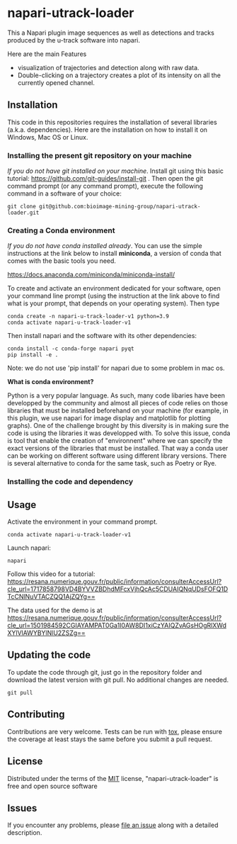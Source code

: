 # napari-utrack-loader

This a Napari plugin image sequences as well as detections and tracks produced by the u-track software into napari. 

Here are the main Features
-  visualization of trajectories and detection  along with raw data. 
-  Double-clicking on a trajectory creates a plot of its intensity on all the currently opened channel. 

## Installation

This code in this repositories requires the installation of several libraries (a.k.a. dependencies). Here are the installation on how to install it on Windows, Mac OS or Linux. 

### Installing the present git repository on your machine

*If you do not have git installed on your machine*. Install git using this basic tutorial: https://github.com/git-guides/install-git . Then open the git command prompt (or any command prompt), execute the following command in a software of your choice: 

``` shell
git clone git@github.com:bioimage-mining-group/napari-utrack-loader.git
```

### Creating a Conda environment

*If you do not have conda installed already*. You can use the simple instructions at the link below to install **miniconda**, a version of conda that comes with the basic tools you need. 

https://docs.anaconda.com/miniconda/miniconda-install/

To create and activate an environment dedicated for your software, open your command line prompt (using the instruction at the link above to find what is your prompt, that depends on your operating system). Then type

```
conda create -n napari-u-track-loader-v1 python=3.9
conda activate napari-u-track-loader-v1
``` 

Then install napari and the software with its other dependencies: 

```
conda install -c conda-forge napari pyqt
pip install -e . 
``` 

Note: we do not use 'pip install' for napari due to some problem in mac os. 

**What is conda environment?**

Python is a very popular language. As such, many code libaries have been developped by the community and almost all pieces of code relies on those libraries that must be installed beforehand on your machine (for example, in this plugin, we use napari for image display and matplotlib for plotting graphs). One of the challenge brought by this diversity is in making sure the code is using the libraries it was developped with. To solve this issue, conda is tool that enable the creation of "environnent" where we can specify the exact versions of the libraries that must be installed. That way a conda user can be working on different software using different library versions. There is several alternative to conda for the same task, such as Poetry or Rye. 

### Installing the code and dependency

## Usage

Activate the environment in your command prompt. 

```
conda activate napari-u-track-loader-v1
``` 

Launch napari: 
```
napari 
``` 

Follow this video for a tutorial: 
https://resana.numerique.gouv.fr/public/information/consulterAccessUrl?cle_url=1717858798VD4BYVVZBDhdMFcxVjhQcAc5CDUAIQNqUDsFOFQ1DTcCNlNuVTACZQQ1AjZQYg==


The data used for the demo is at 
https://resana.numerique.gouv.fr/public/information/consulterAccessUrl?cle_url=1501984592CGIAYAMPAT0Ga1I0AW8DI1xiCzYAIQZvAGsHOgRlXWdXYlVlAWYBYlNlU2ZSZg==


## Updating the code 

To update the code through git, just go in the repository folder and download the latest version with git pull. No additional changes are needed. 

```
git pull
``` 

## Contributing

Contributions are very welcome. Tests can be run with [tox], please ensure
the coverage at least stays the same before you submit a pull request.

## License

Distributed under the terms of the [MIT] license,
"napari-utrack-loader" is free and open source software

## Issues

If you encounter any problems, please [file an issue] along with a detailed description.

[napari]: https://github.com/napari/napari
[Cookiecutter]: https://github.com/audreyr/cookiecutter
[@napari]: https://github.com/napari
[MIT]: http://opensource.org/licenses/MIT
[BSD-3]: http://opensource.org/licenses/BSD-3-Clause
[GNU GPL v3.0]: http://www.gnu.org/licenses/gpl-3.0.txt
[GNU LGPL v3.0]: http://www.gnu.org/licenses/lgpl-3.0.txt
[Apache Software License 2.0]: http://www.apache.org/licenses/LICENSE-2.0
[Mozilla Public License 2.0]: https://www.mozilla.org/media/MPL/2.0/index.txt
[cookiecutter-napari-plugin]: https://github.com/napari/cookiecutter-napari-plugin

[file an issue]: https://github.com/jules-vanaret/napari-utrack-loader/issues

[napari]: https://github.com/napari/napari
[tox]: https://tox.readthedocs.io/en/latest/
[pip]: https://pypi.org/project/pip/
[PyPI]: https://pypi.org/
